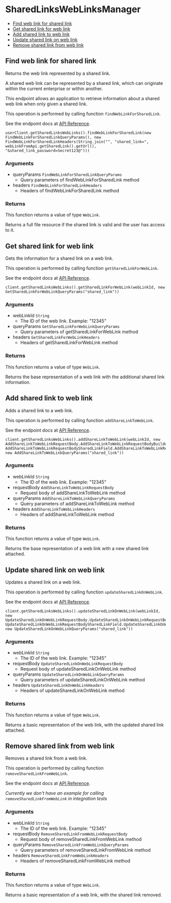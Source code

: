 # SharedLinksWebLinksManager


- [Find web link for shared link](#find-web-link-for-shared-link)
- [Get shared link for web link](#get-shared-link-for-web-link)
- [Add shared link to web link](#add-shared-link-to-web-link)
- [Update shared link on web link](#update-shared-link-on-web-link)
- [Remove shared link from web link](#remove-shared-link-from-web-link)

## Find web link for shared link

Returns the web link represented by a shared link.

A shared web link can be represented by a shared link,
which can originate within the current enterprise or within another.

This endpoint allows an application to retrieve information about a
shared web link when only given a shared link.

This operation is performed by calling function `findWebLinkForSharedLink`.

See the endpoint docs at
[API Reference](https://developer.box.com/reference/get-shared-items--web-links/).

<!-- sample get_shared_items#web_links -->
```
userClient.getSharedLinksWebLinks().findWebLinkForSharedLink(new FindWebLinkForSharedLinkQueryParams(), new FindWebLinkForSharedLinkHeaders(String.join("", "shared_link=", webLinkFromApi.getSharedLink().getUrl(), "&shared_link_password=Secret123@")))
```

### Arguments

- queryParams `FindWebLinkForSharedLinkQueryParams`
  - Query parameters of findWebLinkForSharedLink method
- headers `FindWebLinkForSharedLinkHeaders`
  - Headers of findWebLinkForSharedLink method


### Returns

This function returns a value of type `WebLink`.

Returns a full file resource if the shared link is valid and
the user has access to it.


## Get shared link for web link

Gets the information for a shared link on a web link.

This operation is performed by calling function `getSharedLinkForWebLink`.

See the endpoint docs at
[API Reference](https://developer.box.com/reference/get-web-links-id--get-shared-link/).

<!-- sample get_web_links_id#get_shared_link -->
```
client.getSharedLinksWebLinks().getSharedLinkForWebLink(webLinkId, new GetSharedLinkForWebLinkQueryParams("shared_link"))
```

### Arguments

- webLinkId `String`
  - The ID of the web link. Example: "12345"
- queryParams `GetSharedLinkForWebLinkQueryParams`
  - Query parameters of getSharedLinkForWebLink method
- headers `GetSharedLinkForWebLinkHeaders`
  - Headers of getSharedLinkForWebLink method


### Returns

This function returns a value of type `WebLink`.

Returns the base representation of a web link with the
additional shared link information.


## Add shared link to web link

Adds a shared link to a web link.

This operation is performed by calling function `addShareLinkToWebLink`.

See the endpoint docs at
[API Reference](https://developer.box.com/reference/put-web-links-id--add-shared-link/).

<!-- sample put_web_links_id#add_shared_link -->
```
client.getSharedLinksWebLinks().addShareLinkToWebLink(webLinkId, new AddShareLinkToWebLinkRequestBody.AddShareLinkToWebLinkRequestBodyBuilder().sharedLink(new AddShareLinkToWebLinkRequestBodySharedLinkField.AddShareLinkToWebLinkRequestBodySharedLinkFieldBuilder().access(AddShareLinkToWebLinkRequestBodySharedLinkAccessField.OPEN).password("Secret123@").build()).build(), new AddShareLinkToWebLinkQueryParams("shared_link"))
```

### Arguments

- webLinkId `String`
  - The ID of the web link. Example: "12345"
- requestBody `AddShareLinkToWebLinkRequestBody`
  - Request body of addShareLinkToWebLink method
- queryParams `AddShareLinkToWebLinkQueryParams`
  - Query parameters of addShareLinkToWebLink method
- headers `AddShareLinkToWebLinkHeaders`
  - Headers of addShareLinkToWebLink method


### Returns

This function returns a value of type `WebLink`.

Returns the base representation of a web link with a new shared
link attached.


## Update shared link on web link

Updates a shared link on a web link.

This operation is performed by calling function `updateSharedLinkOnWebLink`.

See the endpoint docs at
[API Reference](https://developer.box.com/reference/put-web-links-id--update-shared-link/).

<!-- sample put_web_links_id#update_shared_link -->
```
client.getSharedLinksWebLinks().updateSharedLinkOnWebLink(webLinkId, new UpdateSharedLinkOnWebLinkRequestBody.UpdateSharedLinkOnWebLinkRequestBodyBuilder().sharedLink(new UpdateSharedLinkOnWebLinkRequestBodySharedLinkField.UpdateSharedLinkOnWebLinkRequestBodySharedLinkFieldBuilder().access(UpdateSharedLinkOnWebLinkRequestBodySharedLinkAccessField.COLLABORATORS).build()).build(), new UpdateSharedLinkOnWebLinkQueryParams("shared_link"))
```

### Arguments

- webLinkId `String`
  - The ID of the web link. Example: "12345"
- requestBody `UpdateSharedLinkOnWebLinkRequestBody`
  - Request body of updateSharedLinkOnWebLink method
- queryParams `UpdateSharedLinkOnWebLinkQueryParams`
  - Query parameters of updateSharedLinkOnWebLink method
- headers `UpdateSharedLinkOnWebLinkHeaders`
  - Headers of updateSharedLinkOnWebLink method


### Returns

This function returns a value of type `WebLink`.

Returns a basic representation of the web link, with the updated shared
link attached.


## Remove shared link from web link

Removes a shared link from a web link.

This operation is performed by calling function `removeSharedLinkFromWebLink`.

See the endpoint docs at
[API Reference](https://developer.box.com/reference/put-web-links-id--remove-shared-link/).

*Currently we don't have an example for calling `removeSharedLinkFromWebLink` in integration tests*

### Arguments

- webLinkId `String`
  - The ID of the web link. Example: "12345"
- requestBody `RemoveSharedLinkFromWebLinkRequestBody`
  - Request body of removeSharedLinkFromWebLink method
- queryParams `RemoveSharedLinkFromWebLinkQueryParams`
  - Query parameters of removeSharedLinkFromWebLink method
- headers `RemoveSharedLinkFromWebLinkHeaders`
  - Headers of removeSharedLinkFromWebLink method


### Returns

This function returns a value of type `WebLink`.

Returns a basic representation of a web link, with the
shared link removed.


